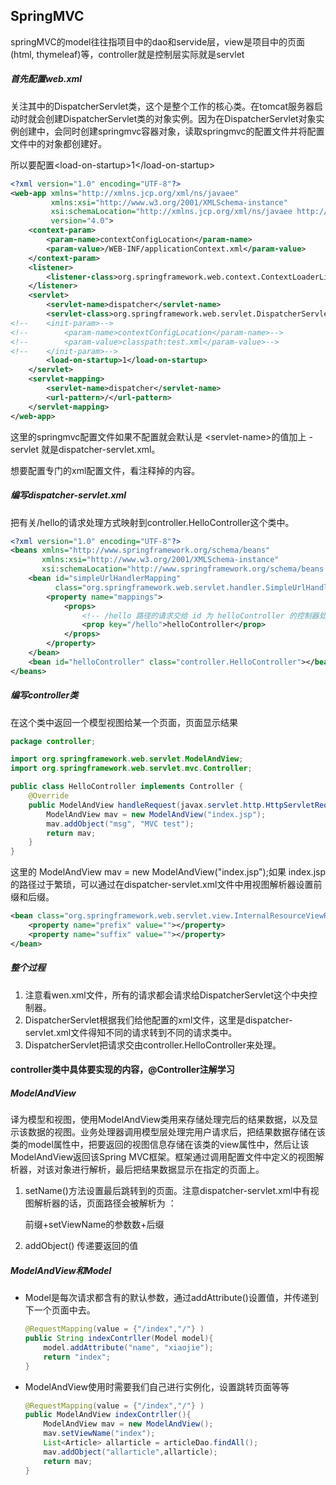 ## SpringMVC

springMVC的model往往指项目中的dao和servide层，view是项目中的页面(html, thymeleaf)等，controller就是控制层实际就是servlet

##### 首先配置web.xml

关注其中的DispatcherServlet类，这个是整个工作的核心类。在tomcat服务器启动时就会创建DispatcherServlet类的对象实例。因为在DispatcherServlet对象实例创建中，会同时创建springmvc容器对象，读取springmvc的配置文件并将配置文件中的对象都创建好。

所以要配置\<load-on-startup\>1\</load-on-startup\> 

```xml
<?xml version="1.0" encoding="UTF-8"?>
<web-app xmlns="http://xmlns.jcp.org/xml/ns/javaee"
         xmlns:xsi="http://www.w3.org/2001/XMLSchema-instance"
         xsi:schemaLocation="http://xmlns.jcp.org/xml/ns/javaee http://xmlns.jcp.org/xml/ns/javaee/web-app_4_0.xsd"
         version="4.0">
    <context-param>
        <param-name>contextConfigLocation</param-name>
        <param-value>/WEB-INF/applicationContext.xml</param-value>
    </context-param>
    <listener>
        <listener-class>org.springframework.web.context.ContextLoaderListener</listener-class>
    </listener>
    <servlet>
        <servlet-name>dispatcher</servlet-name>
        <servlet-class>org.springframework.web.servlet.DispatcherServlet</servlet-class>
<!--    <init-param>-->
<!--        <param-name>contextConfigLocation</param-name>-->
<!--        <param-value>classpath:test.xml</param-value>-->
<!--    </init-param>-->
        <load-on-startup>1</load-on-startup>
    </servlet>
    <servlet-mapping>
        <servlet-name>dispatcher</servlet-name>
        <url-pattern>/</url-pattern>
    </servlet-mapping>
</web-app>
```

这里的springmvc配置文件如果不配置就会默认是 \<servlet-name\>的值加上  -servlet  就是dispatcher-servlet.xml。

想要配置专门的xml配置文件，看注释掉的内容。

##### 编写dispatcher-servlet.xml

把有关/hello的请求处理方式映射到controller.HelloController这个类中。

```xml
<?xml version="1.0" encoding="UTF-8"?>
<beans xmlns="http://www.springframework.org/schema/beans"
       xmlns:xsi="http://www.w3.org/2001/XMLSchema-instance"
       xsi:schemaLocation="http://www.springframework.org/schema/beans http://www.springframework.org/schema/beans/spring-beans.xsd">
    <bean id="simpleUrlHandlerMapping"
          class="org.springframework.web.servlet.handler.SimpleUrlHandlerMapping">
        <property name="mappings">
            <props>
                <!-- /hello 路径的请求交给 id 为 helloController 的控制器处理-->
                <prop key="/hello">helloController</prop>
            </props>
        </property>
    </bean>
    <bean id="helloController" class="controller.HelloController"></bean>
</beans>
```

##### 编写controller类

在这个类中返回一个模型视图给某一个页面，页面显示结果

```java
package controller;

import org.springframework.web.servlet.ModelAndView;
import org.springframework.web.servlet.mvc.Controller;

public class HelloController implements Controller {
    @Override
    public ModelAndView handleRequest(javax.servlet.http.HttpServletRequest httpServletRequest, javax.servlet.http.HttpServletResponse httpServletResponse) throws Exception {
        ModelAndView mav = new ModelAndView("index.jsp");
        mav.addObject("msg", "MVC test");
        return mav;
    }
}
```

这里的 ModelAndView mav = new ModelAndView("index.jsp");如果  index.jsp的路径过于繁琐，可以通过在dispatcher-servlet.xml文件中用视图解析器设置前缀和后缀。

```xml
<bean class="org.springframework.web.servlet.view.InternalResourceViewResolver">
    <property name="prefix" value=""></property>
    <property name="suffix" value=""></property>
</bean>
```

##### 整个过程

1. 注意看wen.xml文件，所有的请求都会请求给DispatcherServlet这个中央控制器。
2. DispatcherServlet根据我们给他配置的xml文件，这里是dispatcher-servlet.xml文件得知不同的请求转到不同的请求类中。
3. DispatcherServlet把请求交由controller.HelloController来处理。



#### controller类中具体要实现的内容，@Controller注解学习

##### ModelAndView

译为模型和视图，使用ModelAndView类用来存储处理完后的结果数据，以及显示该数据的视图。业务处理器调用模型层处理完用户请求后，把结果数据存储在该类的model属性中，把要返回的视图信息存储在该类的view属性中，然后让该ModelAndView返回该Spring MVC框架。框架通过调用配置文件中定义的视图解析器，对该对象进行解析，最后把结果数据显示在指定的页面上。 

1. setName()方法设置最后跳转到的页面。注意dispatcher-servlet.xml中有视图解析器的话，页面路径会被解析为 ：

   前缀+setViewName的参数数+后缀

2. addObject()  传递要返回的值

##### ModelAndView和Model

- Model是每次请求都含有的默认参数，通过addAttribute()设置值，并传递到下一个页面中去。

  ```java
  @RequestMapping(value = {"/index","/"} )
  public String indexContrller(Model model){
      model.addAttribute("name", "xiaojie");
      return "index";
  }
  ```

- ModelAndView使用时需要我们自己进行实例化，设置跳转页面等等

  ```java
  @RequestMapping(value = {"/index","/"} )
  public ModelAndView indexContrller(){
      ModelAndView mav = new ModelAndView();
      mav.setViewName("index");
      List<Article> allarticle = articleDao.findAll();
      mav.addObject("allarticle",allarticle);
      return mav;
  }
  ```

